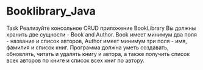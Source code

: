 # Booklibrary_Java
Task
Реализуйте консольное CRUD приложение BookLibrary
Вы должны хранить две сущности - Book and Author.
Book имеет минимум два поля - название и список авторов, Author имеет
минимум три поля - имя, фамилия и список книг.
Программа должна уметь создавать, обновлять, читать и удалять книгу и
автора, а также получить список всех авторов по книге и список всех книг
по автору.
